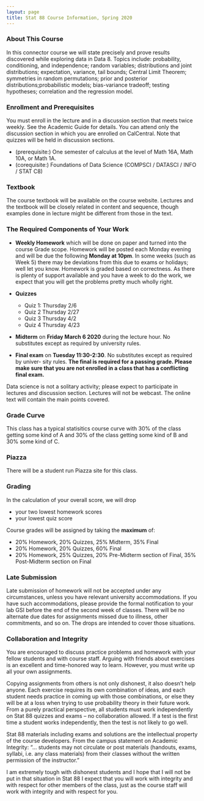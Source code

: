 ```yaml
---
layout: page
title: Stat 88 Course Information, Spring 2020
---
```


<!-- #### A. Adhikari #### -->
### About This Course ###

In this connector course we will state precisely and prove results discovered while exploring data in Data 8. Topics include: probability, conditioning, and independence; random variables; distributions and joint distributions; expectation, variance, tail bounds; Central Limit Theorem; symmetries in random permutations; prior and posterior distributions;probabilistic models; bias-variance tradeoff; testing hypotheses; correlation and the regression model.

### Enrollment and Prerequisites ###
You must enroll in the lecture and in a discussion section that meets twice weekly.
See the Academic Guide for details. You can attend only the discussion section in
which you are enrolled on CalCentral. Note that quizzes will be held in discussion
sections.
- (prerequisite:) One semester of calculus at the level of Math 16A, Math 10A, or Math
1A.
- (corequisite:) Foundations of Data Science (COMPSCI / DATASCI / INFO / STAT
C8)

### Textbook ###
The course textbook will be available on the course website. Lectures and
the textbook will be closely related in content and sequence, though examples done in
lecture might be different from those in the text.

### The Required Components of Your Work ###

- **Weekly Homework**  which will be done on paper and turned into the course Grade
scope. Homework will be posted each Monday evening and will be due the following
**Monday at 10pm**. In some weeks (such as Week 5) there may be deviations from
this due to exams or holidays; well let you know. Homework is graded based on
correctness. As there is plenty of support available and you have a week to do the
work, we expect that you will get the problems pretty much wholly right.

-  **Quizzes**
	- Quiz 1: Thursday 2/6
	- Quiz 2 Thursday 2/27
	- Quiz 3 Thursday 4/2
	- Quiz 4 Thursday 4/23
- **Midterm** on **Friday March 6 2020** during the lecture hour. No substitutes except
as required by university rules.

- **Final exam** on **Tuesday 11:30-2:30**. No substitutes except as required by univer-
sity rules. **The final is required for a passing grade. Please make sure that
you are not enrolled in a class that has a conflicting final exam.**

Data science is not a solitary activity; please expect to participate in lectures and discussion
section. Lectures will not be webcast. The online text will contain the main points covered.


### Grade Curve ###
This class has a typical statisitics course curve with 30% of the class getting some kind of
A and 30% of the class getting some kind of B and 30% some kind of C.


### Piazza ###
There will be a student run Piazza site for this class.


### Grading ###
In the calculation of your overall score, we will drop

- your two lowest homework scores
- your lowest quiz score 

Course grades will be assigned by taking the **maximum** of:

- 20% Homework, 20% Quizzes, 25% Midterm, 35% Final
- 20% Homework, 20% Quizzes, 60% Final
- 20% Homework, 25% Quizzes, 20% Pre-Midterm section of Final,  35% Post-Midterm section on Final

### Late Submission ###
Late submission of homework will not be accepted under any circumstances, unless you have relevant university accommodations. If you have such accommodations, please provide the formal notification to your lab GSI before the end of the second week of classes. There will be no alternate due dates for assignments missed due to illness, other commitments, and so on. The drops are intended to cover those situations.

### Collaboration and Integrity ###
You are encouraged to discuss practice problems and homework with your fellow students and with course staff. Arguing with friends about exercises is an excellent and time-honored way to learn. However, you must write up all your own assignments.

Copying assignments from others is not only dishonest, it also doesn’t help anyone. Each exercise requires its own combination of ideas, and each student needs practice in coming up with those combinations, or else they will be at a loss when trying to use probability theory in their future work. From a purely practical perspective, all students must work independently on Stat 88 quizzes and exams – no collaboration allowed. If a test is the first time a student works independently, then the test is not likely to go well.

Stat 88 materials including exams and solutions are the intellectual property of the course developers. From the campus statement on Academic Integrity: “… students may not circulate or post materials (handouts, exams, syllabi, i.e. any class materials) from their classes without the written permission of the instructor.”

I am extremely tough with dishonest students and I hope that I will not be put in that situation in Stat 88 I expect that you will work with integrity and with respect for other members of the class, just as the course staff will work with integrity and with respect for you.


